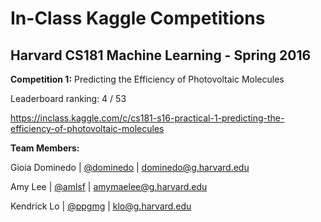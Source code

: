 # In-Class Kaggle Competitions

## Harvard CS181 Machine Learning - Spring 2016

**Competition 1:** Predicting the Efficiency of Photovoltaic Molecules

Leaderboard ranking: 4 / 53

https://inclass.kaggle.com/c/cs181-s16-practical-1-predicting-the-efficiency-of-photovoltaic-molecules



**Team Members:**

Gioia Dominedo  |  [@dominedo](https://github.com/dominedo)  |  dominedo@g.harvard.edu

Amy Lee  |  [@amlsf](https://github.com/amlsf)  |  amymaelee@g.harvard.edu

Kendrick Lo  |  [@ppgmg](https://github.com/ppgmg)  |  klo@g.harvard.edu

